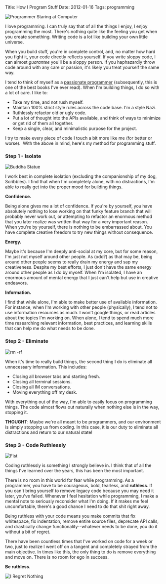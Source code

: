 Title: How I Program Stuff
Date: 2012-01-16
Tags: programming


![Programmer Staring at Computer][]


I love programming.  I can truly say that of all the things I enjoy, I enjoy
programming the most.  There's nothing quite like the feeling you get when you
create something.  Writing code is a lot like building your own little
universe.

When you build stuff, you're in complete control, and, no matter how hard you
fight it, your code directly reflects yourself.  If you write sloppy code, I
can almost *guarantee* you'll be a sloppy person.  If you haphazardly throw
code around with any care or passion, it's likely you treat yourself the same
way.

I tend to think of myself as a [passionate programmer][] (subsequently, this is
one of the best books I've ever read).  When I'm building things, I do so with
a lot of care.  I like to:

-   Take my time, and not rush myself.
-   Maintain 100% strict style rules across the code base.  I'm a style Nazi.
-   Ruthlessly refactor old or ugly code.
-   Put a lot of thought into the APIs available, and think of ways to minimize
    or get rid of them all together.
-   Keep a single, clear, and minimalistic purpose for the project.

I try to make every piece of code I touch a bit more like me (for better or
worse).  With the above in mind, here's my method for programming stuff.


### Step 1 - Isolate

![Buddha Statue][]

I work best in complete isolation (excluding the companionship of my dog,
Scribbles).  I find that when I'm completely alone, with no distractions, I'm
able to really get into the proper mood for building things.

**Confidence.**

Being alone gives me a lot of confidence.  If you're by yourself, you have
absolutely nothing to lose working on that funky feature branch that will
probably never work out, or attempting to refactor an enormous method that you
later realize was written that way for a very important reason.  When you're by
yourself, there is nothing to be embarrassed about.  You have complete creative
freedom to try new things without consequence.

**Energy.**

Maybe it's because I'm deeply anti-social at my core, but for some reason, I'm
just not myself around other people.  As (odd?) as that may be, being around
other people seems to really drain my energy and sap my creativeness.  Despite
my best efforts, I just don't have the same energy around other people as I do
by myself.  When I'm isolated, I have an enormous amount of mental energy that
I just can't help but use in creative endeavors.

**Information.**

I find that while alone, I'm able to make better use of available information.
For instance, when I'm working with other people (physically), I tend not to
use information resources as much.  I won't google things, or read articles
about the topics I'm working on.  When alone, I tend to spend much more time
researching relevant information, best practices, and learning skills that can
help me do what needs to be done.


### Step 2 - Eliminate

![rm -rf][]

When it's time to really build things, the second thing I do is eliminate all
unnecessary information.  This includes:

-   Closing all browser tabs and starting fresh.
-   Closing all terminal sessions.
-   Closing all IM conversations.
-   Moving everything off my desk.

With everything out of the way, I'm able to easily focus on programming things.
The code almost flows out naturally when nothing else is in the way, stopping
it.

**THOUGHT**: Maybe we're all meant to be programmers, and our environment is
simply stopping us from coding.  In this case, it is our duty to eliminate all
distractions and return to our natural state!


### Step 3 - Code Ruthlessly

![Fist][]

Coding ruthlessly is something I strongly believe in.  I think that of all the
things I've learned over the years, this has been the most important.

There is no room in this world for fear while programming.  As a programmer,
you have to be courageous, bold, fearless, and **ruthless**.  If you can't
bring yourself to remove legacy code because you may need it later, you've
failed.  Whenever I feel hesitation while programming, I make a mental note to
seriously reconsider what I'm doing.  If it makes me feel uncomfortable,
there's a good chance I need to do that shit right away.

Being ruthless with your code means you make commits that fix whitespace, fix
indentation, remove entire source files, deprecate API calls, and drastically
change functionality--whatever needs to be done, you do it without a bit of
regret.

There have been countless times that I've worked on code for a week or two,
just to realize I went off on a tangent and completely strayed from the main
objective.  In times like this, the only thing to do is remove everything and
move on.  There is no room for ego in success.

**Be ruthless.**

![I Regret Nothing][]


  [Programmer Staring at Computer]: |filename|/images/2012/programmer-staring-at-computer.png "Programmer Staring at Computer"
  [passionate programmer]: http://www.amazon.com/gp/product/1934356344/ref=as_li_ss_tl?ie=UTF8&camp=1789&creative=390957&creativeASIN=1934356344&linkCode=as2&tag=rdegges-20 "The Passionate Programmer"
  [Buddha Statue]: |filename|/images/2012/buddha-statue.png "Buddha Statue"
  [rm -rf]: |filename|/images/2012/rm-rf.png "rm -rf"
  [Fist]: |filename|/images/2012/fist.png "Fist"
  [I Regret Nothing]: |filename|/images/2012/i-regret-nothing.gif "I Regret Nothing"

